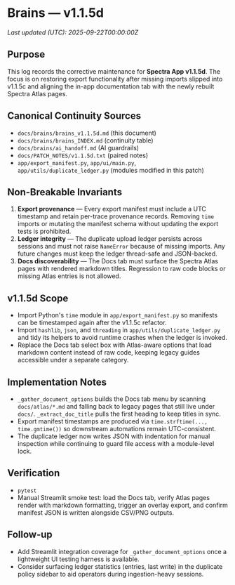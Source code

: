 # Brains — v1.1.5d
_Last updated (UTC): 2025-09-22T00:00:00Z_

## Purpose
This log records the corrective maintenance for **Spectra App v1.1.5d**. The
focus is on restoring export functionality after missing imports slipped into
v1.1.5c and aligning the in-app documentation tab with the newly rebuilt
Spectra Atlas pages.

## Canonical Continuity Sources
- `docs/brains/brains_v1.1.5d.md` (this document)
- `docs/brains/brains_INDEX.md` (continuity table)
- `docs/brains/ai_handoff.md` (AI guardrails)
- `docs/PATCH_NOTES/v1.1.5d.txt` (paired notes)
- `app/export_manifest.py`, `app/ui/main.py`, `app/utils/duplicate_ledger.py`
  (modules modified in this patch)

## Non-Breakable Invariants
1. **Export provenance** — Every export manifest must include a UTC timestamp and
   retain per-trace provenance records. Removing `time` imports or mutating the
   manifest schema without updating the export tests is prohibited.
2. **Ledger integrity** — The duplicate upload ledger persists across sessions
   and must not raise `NameError` because of missing imports. Any future changes
   must keep the ledger thread-safe and JSON-backed.
3. **Docs discoverability** — The Docs tab must surface the Spectra Atlas pages
   with rendered markdown titles. Regression to raw code blocks or missing Atlas
   entries is not allowed.

## v1.1.5d Scope
- Import Python's `time` module in `app/export_manifest.py` so manifests can be
  timestamped again after the v1.1.5c refactor.
- Import `hashlib`, `json`, and `threading` in `app/utils/duplicate_ledger.py`
  and tidy its helpers to avoid runtime crashes when the ledger is invoked.
- Replace the Docs tab select box with Atlas-aware options that load markdown
  content instead of raw code, keeping legacy guides accessible under a separate
  category.

## Implementation Notes
- `_gather_document_options` builds the Docs tab menu by scanning
  `docs/atlas/*.md` and falling back to legacy pages that still live under
  `docs/`. `_extract_doc_title` pulls the first heading to keep titles in sync.
- Export manifest timestamps are produced via `time.strftime(..., time.gmtime())`
  so downstream automations remain UTC-consistent.
- The duplicate ledger now writes JSON with indentation for manual inspection
  while continuing to guard file access with a module-level lock.

## Verification
- `pytest`
- Manual Streamlit smoke test: load the Docs tab, verify Atlas pages render with
  markdown formatting, trigger an overlay export, and confirm manifest JSON is
  written alongside CSV/PNG outputs.

## Follow-up
- Add Streamlit integration coverage for `_gather_document_options` once a
  lightweight UI testing harness is available.
- Consider surfacing ledger statistics (entries, last write) in the duplicate
  policy sidebar to aid operators during ingestion-heavy sessions.
